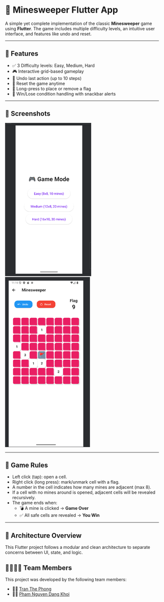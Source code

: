 # 🧨 Minesweeper Flutter App

A simple yet complete implementation of the classic **Minesweeper** game using **Flutter**. The game includes multiple difficulty levels, an intuitive user interface, and features like undo and reset.

---

## 🚀 Features

- ✅ 3 Difficulty levels: Easy, Medium, Hard
- 🎮 Interactive grid-based gameplay
- 🔁 Undo last action (up to 10 steps)
- 🔄 Reset the game anytime
- 🚩 Long-press to place or remove a flag
- 🎉 Win/Lose condition handling with snackbar alerts

---

## 📱 Screenshots

![GamePlay](lib/feature/home/Picture1_dsa.png)
![GamePlay2](lib/feature/home/Picture2_dsa.png)


---

## 🧩 Game Rules

- Left click (tap): open a cell.
- Right click (long press): mark/unmark cell with a flag.
- A number in the cell indicates how many mines are adjacent (max 8).
- If a cell with no mines around is opened, adjacent cells will be revealed recursively.
- The game ends when:
    - 💣 A mine is clicked → **Game Over**
    - ✅ All safe cells are revealed → **You Win**

---

## 🧠 Architecture Overview
This Flutter project follows a modular and clean architecture to separate concerns between UI, state, and logic.

## 👨‍👩‍👧‍👦 Team Members

This project was developed by the following team members:

- 👨‍💻 [Tran The Phong](https://github.com/ChaoZiK)
- 👨‍💻 [Pham Nguyen Dang Khoi](https://github.com/dangkhoi3107)